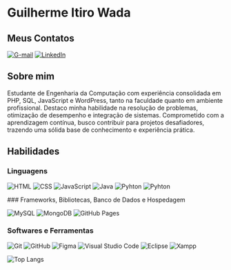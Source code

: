 # Guilherme Itiro Wada

## Meus Contatos

[![G-mail](https://img.shields.io/badge/Gmail-000?style=for-the-badge&logo=gmail&logoColor=%23EA4335&labelColor=%23ffffff&color=%238000ff)](mailto:wadas3241@gmail.com)
[![LinkedIn](https://img.shields.io/badge/LinkedIn-000?style=for-the-badge&logo=linkedin&logoColor=%230A66C2&labelColor=%23ffffff&color=%238000ff)](https://www.linkedin.com/in/guilherme-wada/)

## Sobre mim

Estudante de Engenharia da Computação com experiência consolidada em PHP, SQL, JavaScript e WordPress, tanto na faculdade quanto em ambiente profissional. Destaco minha habilidade na resolução de problemas, otimização de desempenho e integração de sistemas. Comprometido com a aprendizagem contínua, busco contribuir para projetos desafiadores, trazendo uma sólida base de conhecimento e experiência prática.

## Habilidades

### Linguagens

![HTML](https://img.shields.io/badge/HTML-000?style=for-the-badge&logo=html5&logoColor=%23E34F26&labelColor=%23ffffff&color=%238000ff)
![CSS](https://img.shields.io/badge/CSS-000?style=for-the-badge&logo=css3&logoColor=%231572B6&labelColor=%23ffffff&color=%238000ff)
![JavaScript](https://img.shields.io/badge/Javascript-000?style=for-the-badge&logo=javascript&logoColor=%23F7DF1E&labelColor=%23ffffff&color=%238000ff)
![Java](https://img.shields.io/badge/Java-000?style=for-the-badge&logo=openjdk&logoColor=%23FF0000&labelColor=%23ffffff&color=%238000ff)
![Pyhton](https://img.shields.io/badge/Pyhton-000?style=for-the-badge&logo=javascript&logoColor=%23F7DF1E&labelColor=%23ffffff&color=%238000ff)
![Pyhton](https://img.shields.io/badge/Laravel-000?style=for-the-badge&logo=javascript&logoColor=%23F7DF1E&labelColor=%23ffffff&color=%238000ff)

  
</div>
### Frameworks, Bibliotecas, Banco de Dados e Hospedagem

![MySQL](https://img.shields.io/badge/MySQL-000?style=for-the-badge&logo=mysql&logoColor=%234479A1&labelColor=%23ffffff&color=%238000ff)
![MongoDB](https://img.shields.io/badge/MongoDB-000?style=for-the-badge&logo=mongodb&logoColor=%2347A248&labelColor=%23ffffff&color=%238000ff)
![GitHub Pages](https://img.shields.io/badge/GitHub%20Pages-000?style=for-the-badge&logo=githubpages&logoColor=%23222222&labelColor=%23ffffff&color=%238000ff)

### Softwares e Ferramentas

![Git](https://img.shields.io/badge/Git-000?style=for-the-badge&logo=git&logoColor=%23F05032&labelColor=%23ffffff&color=%238000ff)
![GitHub](https://img.shields.io/badge/GitHub-000?style=for-the-badge&logo=github&logoColor=%23181717&labelColor=%23ffffff&color=%238000ff)
![Figma](https://img.shields.io/badge/Figma-000?style=for-the-badge&logo=figma&logoColor=%23F24E1E&labelColor=%23ffffff&color=%238000ff)
![Visual Studio Code](https://img.shields.io/badge/Visual_Studio_Code-000?style=for-the-badge&logo=visualstudiocode&logoColor=%23007ACC&labelColor=%23ffffff&color=%238000ff)
![Eclipse](https://img.shields.io/badge/Eclipse-000?style=for-the-badge&logo=visualstudiocode&logoColor=%23007ACC&labelColor=%23ffffff&color=%238000ff)
![Xampp](https://img.shields.io/badge/Xampp-000?style=for-the-badge&logo=visualstudiocode&logoColor=%23007ACC&labelColor=%23ffffff&color=%238000ff)

![Top Langs](https://github-readme-stats.vercel.app/api/top-langs/?username=guiwada&layout=compact)
